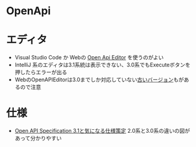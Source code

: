 # OpenApi

# エディタ
- Visual Studio Code か Webの [Open Api Editor](https://editor-next.swagger.io/) を使うのがよい
- IntelliJ 系のエディタは3.1系統は表示できない、3.0系でもExecuteボタンを押したらエラーが出る
- WebのOpenAPIEditorは3.0までしか対応していない[古いバージョン](https://editor.swagger.io/)もがあるので注意

# 仕様
- [Open API Specification 3.1と気になる仕様策定](https://future-architect.github.io/articles/20220622b/) 2.0系と3.0系の違いの図があって分かりやすい
